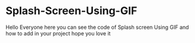 # Splash-Screen-Using-GIF
Hello Everyone here you can see the code of  Splash screen Using GIF  and how to add in your project hope you love it
